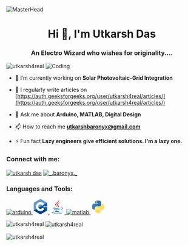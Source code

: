 ![MasterHead](https://user-images.githubusercontent.com/74038190/225813708-98b745f2-7d22-48cf-9150-083f1b00d6c9.gif)
<h1 align="center">Hi 👋, I'm Utkarsh Das</h1>
<h3 align="center">An Electro Wizard who wishes for originality....</h3>
<img align="right" alt="Coding" width="400" src="https://i.pinimg.com/originals/7a/0b/4f/7a0b4f742b92919726200e17c64a3c6f.gif">


<p align="left"> <img src="https://komarev.com/ghpvc/?username=utkarsh4real&label=Profile%20views&color=0e75b6&style=flat" alt="utkarsh4real" /> </p>

- 🔭 I’m currently working on **Solar Photovoltaic-Grid Integration**

- 📝 I regularly write articles on [https://auth.geeksforgeeks.org/user/utkarsh4real/articles/](https://auth.geeksforgeeks.org/user/utkarsh4real/articles/)

- 💬 Ask me about **Arduino, MATLAB, Digital Design**

- 📫 How to reach me **utkarshbaronyx@gmail.com**

- ⚡ Fun fact **Lazy engineers give efficient solutions. I'm a lazy one.**

<h3 align="left">Connect with me:</h3>
<p align="left">
<a href="https://linkedin.com/in/utkarsh das" target="blank"><img align="center" src="https://raw.githubusercontent.com/rahuldkjain/github-profile-readme-generator/master/src/images/icons/Social/linked-in-alt.svg" alt="utkarsh das" height="30" width="40" /></a>
<a href="https://instagram.com/_.baronyx._" target="blank"><img align="center" src="https://raw.githubusercontent.com/rahuldkjain/github-profile-readme-generator/master/src/images/icons/Social/instagram.svg" alt="_.baronyx._" height="30" width="40" /></a>
</p>

<h3 align="left">Languages and Tools:</h3>
<p align="left"> <a href="https://www.arduino.cc/" target="_blank" rel="noreferrer"> <img src="https://cdn.worldvectorlogo.com/logos/arduino-1.svg" alt="arduino" width="40" height="40"/> </a> <a href="https://www.w3schools.com/cpp/" target="_blank" rel="noreferrer"> <img src="https://raw.githubusercontent.com/devicons/devicon/master/icons/cplusplus/cplusplus-original.svg" alt="cplusplus" width="40" height="40"/> </a> <a href="https://www.java.com" target="_blank" rel="noreferrer"> <img src="https://raw.githubusercontent.com/devicons/devicon/master/icons/java/java-original.svg" alt="java" width="40" height="40"/> </a> <a href="https://www.mathworks.com/" target="_blank" rel="noreferrer"> <img src="https://upload.wikimedia.org/wikipedia/commons/2/21/Matlab_Logo.png" alt="matlab" width="40" height="40"/> </a> <a href="https://www.python.org" target="_blank" rel="noreferrer"> <img src="https://raw.githubusercontent.com/devicons/devicon/master/icons/python/python-original.svg" alt="python" width="40" height="40"/> </a> </p>

<p><img align="left" src="https://github-readme-stats.vercel.app/api/top-langs?username=utkarsh4real&show_icons=true&locale=en&layout=compact" alt="utkarsh4real" /></p>

<p>&nbsp;<img align="center" src="https://github-readme-stats.vercel.app/api?username=utkarsh4real&show_icons=true&locale=en" alt="utkarsh4real" /></p>

<p><img align="center" src="https://github-readme-streak-stats.herokuapp.com/?user=utkarsh4real&" alt="utkarsh4real" /></p>
